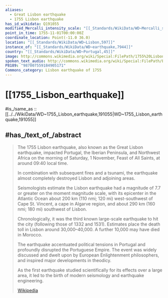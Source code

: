 ```yaml
---
aliases:
  - Great Lisbon earthquake
  - 1755 Lisbon earthquake
has_id_wikidata: Q191055
modified_Mercalli_intensity_scale: "[[_Standards/WikiData/WD~Mercalli_scale_IX,23925706]]"
point_in_time: 1755-11-01T00:00:00Z
coordinate_location: Point(-11.0 36.0)
location: "[[_Standards/WikiData/WD~Lisbon,597]]"
instance_of: "[[_Standards/WikiData/WD~earthquake,7944]]"
country: "[[_Standards/WikiData/WD~Portugal,45]]"
image: http://commons.wikimedia.org/wiki/Special:FilePath/1755%20Lisbon%20Earthquake%20Location.png
spoken_text_audio: http://commons.wikimedia.org/wiki/Special:FilePath/En-1755%20Lisbon%20earthquake-article.oga
P8189: "987007559184905171"
Commons_category: Lisbon earthquake of 1755
---
```


# [[1755_Lisbon_earthquake]]

#is_/same_as :: [[../../WikiData/WD~1755_Lisbon_earthquake,191055|WD~1755_Lisbon_earthquake,191055]] 

## #has_/text_of_/abstract 

> The 1755 Lisbon earthquake, also known as the Great Lisbon earthquake, 
> impacted Portugal, the Iberian Peninsula, and Northwest Africa 
> on the morning of Saturday, 1 November, Feast of All Saints, at around 09:40 local time. 
> 
> In combination with subsequent fires and a tsunami, 
> the earthquake almost completely destroyed Lisbon and adjoining areas. 
> 
> Seismologists estimate the Lisbon earthquake had a magnitude of 7.7 or greater on the moment magnitude scale, 
> with its epicenter in the Atlantic Ocean about 200 km (110 nmi; 120 mi) west-southwest of Cape St. Vincent, 
> a cape in Algarve region, and about 290 km (160 nmi; 180 mi) southwest of Lisbon.
>
> Chronologically, it was the third known large-scale earthquake to hit the city (following those of 1332 and 1531). 
> Estimates place the death toll in Lisbon around 30,000–40,000. A further 10,000 may have died in Morocco.
>
> The earthquake accentuated political tensions in Portugal and profoundly disrupted the Portuguese Empire. 
> The event was widely discussed and dwelt upon by European Enlightenment philosophers, 
> and inspired major developments in theodicy. 
> 
> As the first earthquake studied scientifically for its effects over a large area, 
> it led to the birth of modern seismology and earthquake engineering.
>
> [Wikipedia](https://en.wikipedia.org/wiki/1755%20Lisbon%20earthquake) 



